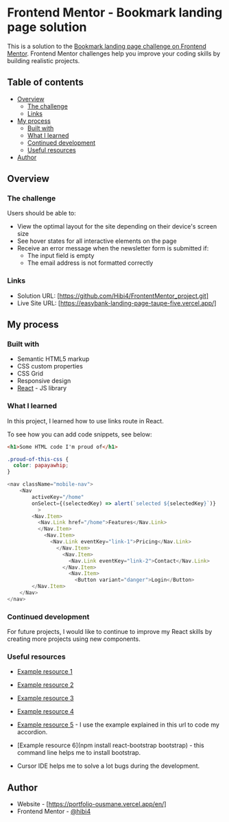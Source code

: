# Frontend Mentor - Bookmark landing page solution

This is a solution to the [Bookmark landing page challenge on Frontend Mentor](https://www.frontendmentor.io/challenges/bookmark-landing-page-5d0b588a9edda32581d29158). Frontend Mentor challenges help you improve your coding skills by building realistic projects. 

## Table of contents

- [Overview](#overview)
  - [The challenge](#the-challenge)
  - [Links](#links)
- [My process](#my-process)
  - [Built with](#built-with)
  - [What I learned](#what-i-learned)
  - [Continued development](#continued-development)
  - [Useful resources](#useful-resources)
- [Author](#author)

## Overview

### The challenge

Users should be able to:

- View the optimal layout for the site depending on their device's screen size
- See hover states for all interactive elements on the page
- Receive an error message when the newsletter form is submitted if:
  - The input field is empty
  - The email address is not formatted correctly

### Links

- Solution URL: [https://github.com/Hibi4/FrontentMentor_project.git]
- Live Site URL: [https://easybank-landing-page-taupe-five.vercel.app/]

## My process

### Built with

- Semantic HTML5 markup
- CSS custom properties
- CSS Grid
- Responsive design
- [React](https://reactjs.org/) - JS library

### What I learned

In this project, I learned how to use links route in React.

To see how you can add code snippets, see below:

```html
<h1>Some HTML code I'm proud of</h1>
```
```css
.proud-of-this-css {
  color: papayawhip;
}
```
```js
<nav className="mobile-nav">
    <Nav
        activeKey="/home"
        onSelect={(selectedKey) => alert(`selected ${selectedKey}`)}
          >
        <Nav.Item>
          <Nav.Link href="/home">Features</Nav.Link>
          </Nav.Item>
            <Nav.Item>
              <Nav.Link eventKey="link-1">Pricing</Nav.Link>
                </Nav.Item>
                  <Nav.Item>
                    <Nav.Link eventKey="link-2">Contact</Nav.Link>
                  </Nav.Item>
                    <Nav.Item>
                      <Button variant="danger">Login</Button>
        </Nav.Item>
    </Nav>
</nav>
```

### Continued development

For future projects, I would like to continue to improve my React skills by creating more projects using new components.

### Useful resources

- [Example resource 1](https://react-bootstrap.netlify.app/docs/components/navs/) 
- [Example resource 2](https://www.w3schools.com/howto/howto_js_accordion.asp)
- [Example resource 3]( https://www.w3schools.com/cssref/tryit.php?filename=trycss_border-bottom )
- [Example resource 4]( https://www.w3schools.com/cssref/tryit.php?filename=trycss_border-block-start-width) 
- [Example resource 5](https://codepen.io/Suneharakhan/pen/PovJRJd) - I use the example explained in this url to code my accordion. 
- [Example resource 6](npm install react-bootstrap bootstrap) - this command line helps me to install bootstrap.

- Cursor IDE helps me to solve a lot bugs during the development.

## Author

- Website - [https://portfolio-ousmane.vercel.app/en/]
- Frontend Mentor - [@hibi4](https://www.frontendmentor.io/profile/Hibi4)